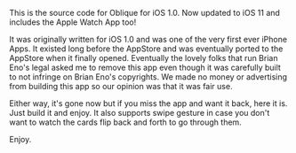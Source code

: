This is the source code for Oblique for iOS 1.0.  Now updated to iOS 11 and includes the Apple Watch App too!

It was originally written for iOS 1.0 and was one of the very first ever iPhone Apps.  It existed long before the AppStore and was eventually ported to the AppStore when it finally opened.  Eventually the lovely folks that run Brian Eno's legal asked me to remove this app even though it was carefully built to not infringe on Brian Eno's copyrights.  We made no money or advertising from building this app so our opinion was that it was fair use.

Either way, it's gone now but if you miss the app and want it back, here it is.  Just build it and enjoy.  It also supports swipe gesture in case you don't want to watch the cards flip back and forth to go through them.

Enjoy.

